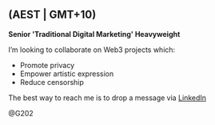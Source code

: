 (AEST | GMT+10)
----------------
**Senior 'Traditional Digital Marketing' Heavyweight**

I’m looking to collaborate on Web3 projects which:
- Promote privacy
- Empower artistic expression
- Reduce censorship

The best way to reach me is to drop a message via [LinkedIn](https://www.linkedin.com/in/gvcollins/)

@G202
<!---
G202/G202 is a ✨ special ✨ repository because its `README.md` (this file) appears on your GitHub profile.
You can click the Preview link to take a look at your changes.
--->
